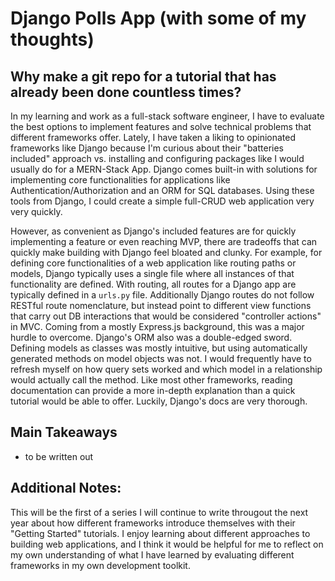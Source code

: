 # Django Polls App (with some of my thoughts)

## Why make a git repo for a tutorial that has already been done countless times?

In my learning and work as a full-stack software engineer, I have to evaluate the best options to implement features and solve technical problems that different frameworks offer. Lately, I have taken a liking to opinionated frameworks like Django because I'm curious about their "batteries included" approach vs. installing and configuring packages like I would usually do for a MERN-Stack App. Django comes built-in with solutions for implementing core functionalities for applications like Authentication/Authorization and an ORM for SQL databases. Using these tools from Django, I could create a simple full-CRUD web application very very quickly.

However, as convenient as Django's included features are for quickly implementing a feature or even reaching MVP, there are tradeoffs that can quickly make building with Django feel bloated and clunky. For example, for defining core functionalities of a web application like routing paths or models, Django typically uses a single file where all instances of that functionality are defined. With routing, all routes for a Django app are typically defined in a `urls.py` file. Additionally Django routes do not follow RESTful route nomenclature, but instead point to different view functions that carry out DB interactions that would be considered "controller actions" in MVC. Coming from a mostly Express.js background, this was a major hurdle to overcome. Django's ORM also was a double-edged sword. Defining models as classes was mostly intuitive, but using automatically generated methods on model objects was not. I would frequently have to refresh myself on how query sets worked and which model in a relationship would actually call the method. Like most other frameworks, reading documentation can provide a more in-depth explanation than a quick tutorial would be able to offer. Luckily, Django's docs are very thorough.

## Main Takeaways

- to be written out

## Additional Notes:

This will be the first of a series I will continue to write througout the next year about how different frameworks introduce themselves with their "Getting Started" tutorials. I enjoy learning about different approaches to building web applications, and I think it would be helpful for me to reflect on my own understanding of what I have learned by evaluating different frameworks in my own development toolkit.
